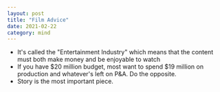 ```yaml
---
layout: post
title: "Film Advice"
date: 2021-02-22
category: mind
---
```


- It's called the "Entertainment Industry" which means that the content must both make money and be enjoyable to watch
- If you have $20 million budget, most want to spend $19 million on production and whatever's left on P&A. Do the opposite.
- Story is the most important piece.
